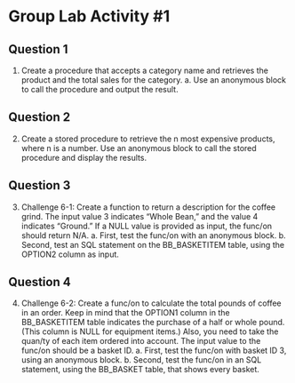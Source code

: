 # Group Lab Activity #1

## Question 1

1. Create a procedure that accepts a category name and retrieves the product and the total
sales for the category.
a. Use an anonymous block to call the procedure and output the result.

## Question 2

2. Create a stored procedure to retrieve the n most expensive products, where n is a number.
Use an anonymous block to call the stored procedure and display the results.

## Question 3

3. Challenge 6-1: Create a function to return a description for the coffee grind. The input
value 3 indicates “Whole Bean,” and the value 4 indicates “Ground.” If a NULL value is
provided as input, the func/on should return N/A.
a. First, test the func/on with an anonymous block.
b. Second, test an SQL statement on the BB_BASKETITEM table, using the OPTION2
column as input.

## Question 4

4. Challenge 6-2: Create a func/on to calculate the total pounds of coffee in an order. Keep
in mind that the OPTION1 column in the BB_BASKETITEM table indicates the purchase of
a half or whole pound. (This column is NULL for equipment items.) Also, you need to
take the quan/ty of each item ordered into account. The input value to the func/on
should be a basket ID.
a. First, test the func/on with basket ID 3, using an anonymous block.
b. Second, test the func/on in an SQL statement, using the BB_BASKET table, that
shows every basket.

